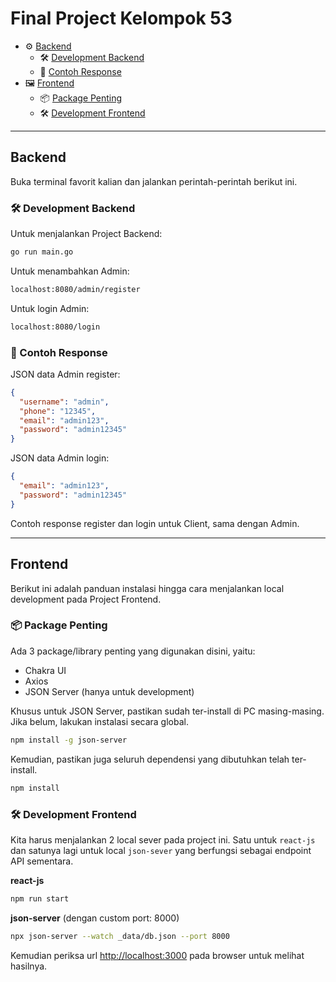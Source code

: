 # Final Project Kelompok 53

- ⚙️ [Backend](#backend)
  - 🛠 [Development Backend](#development-backend)
  - 📲 [Contoh Response](#contoh-response)
- 🖼 [Frontend](#frontend)
  - 📦 [Package Penting](#package-penting)
  - 🛠 [Development Frontend](#development-frontend)

---

## Backend

Buka terminal favorit kalian dan jalankan perintah-perintah berikut ini.

### 🛠 Development Backend

Untuk menjalankan Project Backend:

```bash
go run main.go
```

Untuk menambahkan Admin:

```bash
localhost:8080/admin/register
```

Untuk login Admin:

```bash
localhost:8080/login
```

### 📲 Contoh Response

JSON data Admin register:

```json
{
  "username": "admin",
  "phone": "12345",
  "email": "admin123",
  "password": "admin12345"
}
```

JSON data Admin login:

```json
{
  "email": "admin123",
  "password": "admin12345"
}
```

Contoh response register dan login untuk Client, sama dengan Admin.

---

## Frontend

Berikut ini adalah panduan instalasi hingga cara menjalankan local development pada Project Frontend.

### 📦 Package Penting

Ada 3 package/library penting yang digunakan disini, yaitu:

- Chakra UI
- Axios
- JSON Server (hanya untuk development)

Khusus untuk JSON Server, pastikan sudah ter-install di PC masing-masing. Jika belum, lakukan instalasi secara global.

```bash
npm install -g json-server
```

Kemudian, pastikan juga seluruh dependensi yang dibutuhkan telah ter-install.

```bash
npm install
```

### 🛠 Development Frontend

Kita harus menjalankan 2 local sever pada project ini. Satu untuk `react-js` dan satunya lagi untuk local `json-sever` yang berfungsi sebagai endpoint API sementara.

**react-js**

```bash
npm run start
```

**json-server** (dengan custom port: 8000)

```bash
npx json-server --watch _data/db.json --port 8000
```

Kemudian periksa url [http://localhost:3000](http://localhost:3000) pada browser untuk melihat hasilnya.
